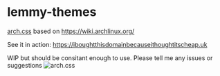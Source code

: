 # lemmy-themes
[arch.css](https://github.com/narshee/lemmy-themes/blob/main/arch.css) based on https://wiki.archlinux.org/

See it in action: https://iboughtthisdomainbecauseithoughtitscheap.uk

WIP but should be consitant enough to use. Please tell me any issues or suggestions
![arch.css](https://github.com/narshee/lemmy-themes/assets/76812090/c1c4ca9d-c5d5-4493-a6cf-d61e5b75ecd6)
